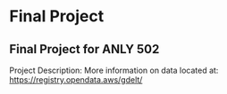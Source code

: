 # Final Project
## Final Project for ANLY 502
Project Description: 
More information on data located at: https://registry.opendata.aws/gdelt/
